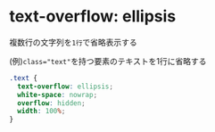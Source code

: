 # text-overflow: ellipsis
複数行の文字列を`1行`で省略表示する
  
(例)`class="text"`を持つ要素のテキストを1行に省略する
```css
.text {
  text-overflow: ellipsis;
  white-space: nowrap;
  overflow: hidden;
  width: 100%;
}
```
